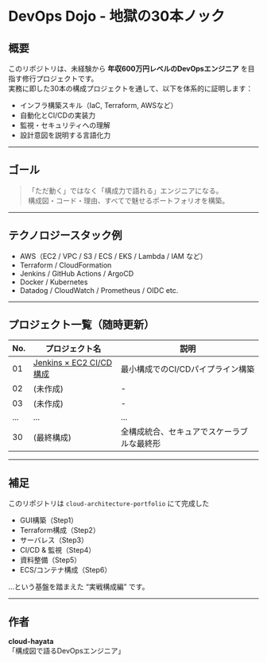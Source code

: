 # DevOps Dojo - 地獄の30本ノック

## 概要

このリポジトリは、未経験から **年収600万円レベルのDevOpsエンジニア** を目指す修行プロジェクトです。  
実務に即した30本の構成プロジェクトを通して、以下を体系的に証明します：

- インフラ構築スキル（IaC, Terraform, AWSなど）
- 自動化とCI/CDの実装力
- 監視・セキュリティへの理解
- 設計意図を説明する言語化力

---

## ゴール

> 「ただ動く」ではなく「構成力で語れる」エンジニアになる。  
> 構成図・コード・理由、すべてで魅せるポートフォリオを構築。

---

## テクノロジースタック例

- AWS（EC2 / VPC / S3 / ECS / EKS / Lambda / IAM など）
- Terraform / CloudFormation
- Jenkins / GitHub Actions / ArgoCD
- Docker / Kubernetes
- Datadog / CloudWatch / Prometheus / OIDC etc.

---

## プロジェクト一覧（随時更新）

| No. | プロジェクト名 | 説明 |
|-----|----------------|------|
| 01  | [Jenkins × EC2 CI/CD構成](./01-jenkins-ec2/) | 最小構成でのCI/CDパイプライン構築 |
| 02  | (未作成) | - |
| 03  | (未作成) | - |
| ... | ... | ... |
| 30  | (最終構成) | 全構成統合、セキュアでスケーラブルな最終形 |

---

## 補足

このリポジトリは `cloud-architecture-portfolio` にて完成した  
- GUI構築（Step1）  
- Terraform構成（Step2）  
- サーバレス（Step3）  
- CI/CD & 監視（Step4）  
- 資料整備（Step5）  
- ECS/コンテナ構成（Step6）  

…という基盤を踏まえた “実戦構成編” です。

---

## 作者

**cloud-hayata**  
「構成図で語るDevOpsエンジニア」